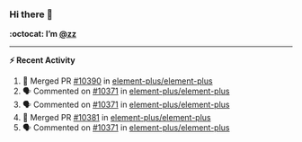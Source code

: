 ### Hi there 👋

**:octocat: I’m [@zz](https://github.com/holazz)**

---

**:zap: Recent Activity**

<!--START_SECTION:activity-->
1. 🎉 Merged PR [#10390](https://github.com/element-plus/element-plus/pull/10390) in [element-plus/element-plus](https://github.com/element-plus/element-plus)
2. 🗣 Commented on [#10371](https://github.com/element-plus/element-plus/issues/10371) in [element-plus/element-plus](https://github.com/element-plus/element-plus)
3. 🗣 Commented on [#10371](https://github.com/element-plus/element-plus/issues/10371) in [element-plus/element-plus](https://github.com/element-plus/element-plus)
4. 🎉 Merged PR [#10381](https://github.com/element-plus/element-plus/pull/10381) in [element-plus/element-plus](https://github.com/element-plus/element-plus)
5. 🗣 Commented on [#10371](https://github.com/element-plus/element-plus/issues/10371) in [element-plus/element-plus](https://github.com/element-plus/element-plus)
<!--END_SECTION:activity-->
